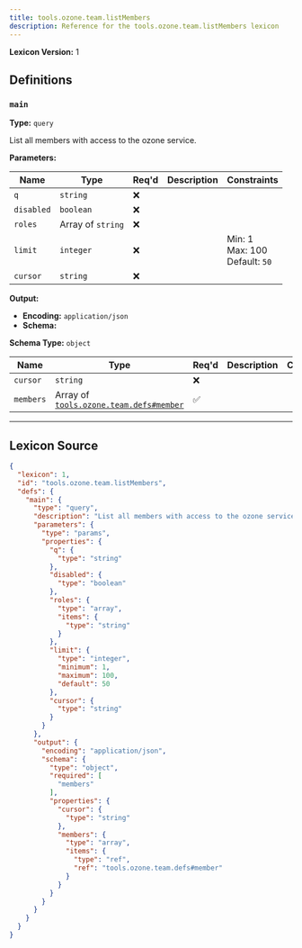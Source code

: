 ```yaml
---
title: tools.ozone.team.listMembers
description: Reference for the tools.ozone.team.listMembers lexicon
---
```

**Lexicon Version:** 1

## Definitions

<a name="main"></a>
### `main`

**Type:** `query`

List all members with access to the ozone service.

**Parameters:**

| Name | Type | Req'd  | Description | Constraints |
|------|------|----------|-------------|-------------|
| `q` | `string` | ❌  |  |  |
| `disabled` | `boolean` | ❌  |  |  |
| `roles` | Array of `string` | ❌  |  |  |
| `limit` | `integer` | ❌  |  | Min: 1<br/>Max: 100<br/>Default: `50` |
| `cursor` | `string` | ❌  |  |  |
**Output:**

- **Encoding:** `application/json`
- **Schema:**

**Schema Type:** `object`

| Name | Type | Req'd  | Description | Constraints |
|------|------|----------|-------------|-------------|
| `cursor` | `string` | ❌  |  |  |
| `members` | Array of [`tools.ozone.team.defs#member`](/lexicons/tools/ozone/team/tools-ozone-team-defs#member) | ✅  |  |  |

---

## Lexicon Source
```json
{
  "lexicon": 1,
  "id": "tools.ozone.team.listMembers",
  "defs": {
    "main": {
      "type": "query",
      "description": "List all members with access to the ozone service.",
      "parameters": {
        "type": "params",
        "properties": {
          "q": {
            "type": "string"
          },
          "disabled": {
            "type": "boolean"
          },
          "roles": {
            "type": "array",
            "items": {
              "type": "string"
            }
          },
          "limit": {
            "type": "integer",
            "minimum": 1,
            "maximum": 100,
            "default": 50
          },
          "cursor": {
            "type": "string"
          }
        }
      },
      "output": {
        "encoding": "application/json",
        "schema": {
          "type": "object",
          "required": [
            "members"
          ],
          "properties": {
            "cursor": {
              "type": "string"
            },
            "members": {
              "type": "array",
              "items": {
                "type": "ref",
                "ref": "tools.ozone.team.defs#member"
              }
            }
          }
        }
      }
    }
  }
}
```
